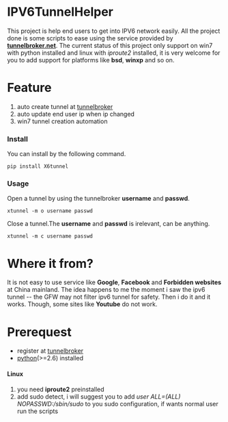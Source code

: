 IPV6TunnelHelper
================
[tunel]: http://tunnelbroker.net/ "Tunnel Broker"
[pydown]: http://www.python.org/download/releases/2.7.5/ "python2.7"
This project is help end users to get into IPV6 network easily. All the project done is some scripts to ease using the service provided by **[tunnelbroker.net][tunel]**. The current status of this project only support on win7 with python installed and linux with *iproute2* installed, it is very welcome for you to add support for platforms like **bsd**, **winxp** and so on.  
  
Feature
====
1. auto create tunnel at [tunnelbroker][tunel]
2. auto update end user ip when ip changed
3. win7 tunnel creation automation
  
### Install  
You can install by the following command.  
  
    pip install X6tunnel 
  

### Usage
Open a tunnel by using the tunnelbroker **username** and **passwd**.
    
    xtunnel -m o username passwd   

     
Close a tunnel.The **username** and **passwd** is irelevant, can be anything.
    
    xtunnel -m c username passwd   

     

Where it from?
===
It is not easy to use service like **Google**, **Facebook** and **Forbidden websites** at China mainland. The idea happens to me the moment i saw the ipv6 tunnel -- the GFW may not filter ipv6 tunnel for safety. Then i do it and it works. Though, some sites like **Youtube** do not work.   
  
Prerequest
===
* register at [tunnelbroker][tunel]
* [python][pydown]\(>=2.6\) installed
  
#### Linux  
1. you need **iproute2** preinstalled  
2. add sudo detect, i will suggest you to add *user ALL=(ALL) NOPASSWD:/sbin/sudo* to you sudo configuration, if wants normal user run the scripts
